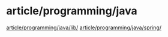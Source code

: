 # article/programming/java

[article/programming/java/lib/](lib)
[article/programming/java/spring/](spring)
